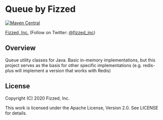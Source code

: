 Queue by Fizzed
============================================

[![Maven Central](https://maven-badges.herokuapp.com/maven-central/com.fizzed/queue/badge.svg)](https://maven-badges.herokuapp.com/maven-central/com.fizzed/queue)

[Fizzed, Inc.](http://fizzed.com) (Follow on Twitter: [@fizzed_inc](http://twitter.com/fizzed_inc))

## Overview

Queue utility classes for Java. Basic in-memory implementations, but this project
serves as the basis for other specific implementations (e.g. redis-plus will
implement a version that works with Redis)

## License

Copyright (C) 2020 Fizzed, Inc.

This work is licensed under the Apache License, Version 2.0. See LICENSE for details.